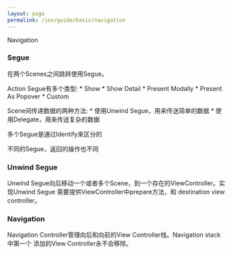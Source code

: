 ```yaml
---
layout: page
permalink: /ios/guide/basic/navigation
---
```


Navigation

### Segue
在两个Scenes之间跳转使用Segue。

Action Segue有多个类型:
	* Show
	* Show Detail
	* Present Modally
	* Present As Popover
	* Custom

Scene间传递数据的两种方法:
	* 使用Unwind Segue，用来传送简单的数据
	* 使用Delegate，用来传送复杂的数据

多个Segue是通过Identify来区分的

不同的Segue，返回的操作也不同

### Unwind Segue
Unwind Segue向后移动一个或者多个Scene，到一个存在的ViewController。实现Unwind Segue
需要提供ViewController中prepare方法，和 destination view controller。


### Navigation
Navigation Controller管理向后和向前的View Controller栈。Navigation stack中第一个
添加的View Controller永不会移除。


